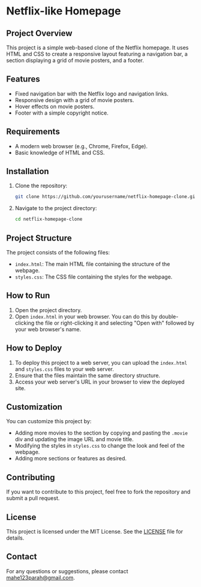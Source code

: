 # Netflix-like Homepage

## Project Overview
This project is a simple web-based clone of the Netflix homepage. It uses HTML and CSS to create a responsive layout featuring a navigation bar, a section displaying a grid of movie posters, and a footer.

## Features
- Fixed navigation bar with the Netflix logo and navigation links.
- Responsive design with a grid of movie posters.
- Hover effects on movie posters.
- Footer with a simple copyright notice.

## Requirements
- A modern web browser (e.g., Chrome, Firefox, Edge).
- Basic knowledge of HTML and CSS.

## Installation
1. Clone the repository:
   ```bash
   git clone https://github.com/yourusername/netflix-homepage-clone.git
   ```
2. Navigate to the project directory:
   ```bash
   cd netflix-homepage-clone
   ```

## Project Structure
The project consists of the following files:
- `index.html`: The main HTML file containing the structure of the webpage.
- `styles.css`: The CSS file containing the styles for the webpage.

## How to Run
1. Open the project directory.
2. Open `index.html` in your web browser. You can do this by double-clicking the file or right-clicking it and selecting "Open with" followed by your web browser's name.

## How to Deploy
1. To deploy this project to a web server, you can upload the `index.html` and `styles.css` files to your web server.
2. Ensure that the files maintain the same directory structure.
3. Access your web server's URL in your browser to view the deployed site.

## Customization
You can customize this project by:
- Adding more movies to the section by copying and pasting the `.movie` div and updating the image URL and movie title.
- Modifying the styles in `styles.css` to change the look and feel of the webpage.
- Adding more sections or features as desired.

## Contributing
If you want to contribute to this project, feel free to fork the repository and submit a pull request.

## License
This project is licensed under the MIT License. See the [LICENSE](LICENSE) file for details.

## Contact
For any questions or suggestions, please contact [mahe123parah@gmail.com](mailto:your-email@example.com).
